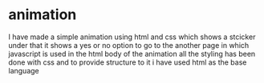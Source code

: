 # animation
I have made a simple animation using html and css which shows a stcicker under that it shows a yes or no option to go to the another page in which javascript is used in the html body of the animation all the styling has been done with css and to provide structure to it i have used html as the base language
